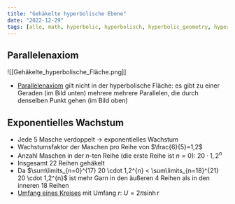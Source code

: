 ```yaml
---
title: "Gehäkelte hyperbolische Ebene"
date: "2022-12-29"
tags: [alle, math, hyperbolic, hyperbolisch, hyperbolic_geometry, hyperbolische_geometrie, häkeln, crochet, plane, ebene, exponentielles_wachstum]
---
```


## Parallelenaxiom

![[Gehäkelte_hyperbolische_Fläche.png]]
- [Parallelenaxiom](https://de.wikipedia.org/wiki/Parallelenaxiom) gilt nicht in der hyperbolische Fläche: es gibt zu einer Geraden (im Bild unten) mehrere mehrere Parallelen, die durch denselben Punkt gehen (im Bild oben)


## Exponentielles Wachstum 

- Jede 5 Masche verdoppelt → exponentielles Wachstum 
- Wachstumsfaktor der Maschen pro Reihe von $\frac{6}{5}=1,2$  
- Anzahl Maschen in der $n$-ten Reihe (die erste Reihe ist $n=0$): $20 \cdot 1,2^{n}$
- Insgesamt 22 Reihen gehäkelt
- Da $\sum\limits_{n=0}^{17} 20 \cdot 1,2^{n} < \sum\limits_{n=18}^{21} 20 \cdot 1,2^{n}$ ist mehr Garn in den äußeren 4 Reihen als in den inneren 18 Reihen 
- [Umfang eines Kreises](https://math.stackexchange.com/questions/1297641/circumference-of-hyperbolic-circle-is-2-pi-sinh-r) mit Umfang $r$: $U=2 \pi \sinh{r}$